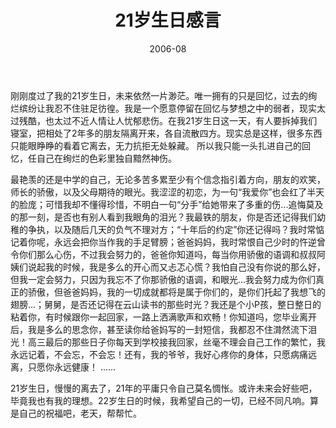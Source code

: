 ﻿---
layout: post
title: 21岁生日感言
date:   2006-08
excerpt: "刚刚度过了我的21岁生日，未来依然一片渺茫。"
category: 旧时日记
comments: true
tag:
- 旧时日记
---

刚刚度过了我的21岁生日，未来依然一片渺茫。唯一拥有的只是回忆，过去的绚烂缤纷让我忍不住驻足彷徨。我是一个愿意停留在回忆与梦想之中的弱者，现实太过残酷，也太过不近人情让人忧郁悲伤。在我21岁生日这一天，有人要拆掉我们寝室，把相处了2年多的朋友隔离开来，各自流散四方。现实总是这样，很多东西只能眼睁睁的看着它离去，无力抗拒无处躲藏。 
所以我只能一头扎进自己的回忆，任自己在绚烂的色彩里独自黯然神伤。 

最艳羡的还是中学的自己，无论多苦多累至少有个信念指引着方向，朋友的欢笑，师长的骄傲，以及父母期待的眼光。我涩涩的初恋，为一句“我爱你”也会红了半天的脸庞；可惜我却不懂得珍惜，不明白一句“分手”给她带来了多重的伤...追悔莫及的那一刻，是否也有别人看到我眼角的泪光？我最铁的朋友，你是否还记得我们幼稚的争执，以及随后几天的负气不理对方；“十年后的约定”你还记得吗？我时常惦记着你呢，永远会把你当作我的手足臂膀；爸爸妈妈，我时常恨自己少时的忤逆曾令你们那么心伤，不过我会努力的，爸爸你知道吗，每当你用骄傲的语调和叔叔阿姨们说起我的时候，我是多么的开心而又忐忑心慌？我怕自己没有你说的那么好，但我一定会努力，只因为我忘不了你那骄傲的语调，和眼光...我会努力成为你们真正的骄傲，但爸爸妈妈，我的一切成就都将是属于你们的，是你们托起了我想飞的翅膀...；舅舅，是否还记得在云山读书的那些时光？我还是个小P孩，整日整日的粘着你，有时候跟你一起回家，一路上洒满歌声和欢畅！你知道吗，您毕业离开后，我是多么的思念你，甚至读你给爸妈写的一封短信，我都忍不住潸然流下泪光！高三最后的那些日子你每天到学校接我回家，丝毫不理会自己工作的繁忙，我永远记着，不会忘，不会忘！还有，我的爷爷，我好心疼你的身体，只愿病痛远离，只愿你永远健康！ 
...... 

21岁生日，慢慢的离去了，21年的平庸只令自己莫名惆怅。或许未来会好些吧，毕竟我也有我的理想。22岁生日的时候，我希望自己的一切，已经不同凡响。算是自己的祝福吧，老天，帮帮忙。